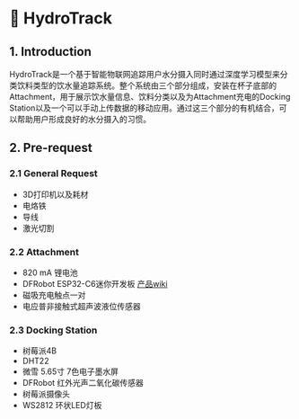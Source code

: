 # :cup_with_straw: HydroTrack

## 1. Introduction

HydroTrack是一个基于智能物联网追踪用户水分摄入同时通过深度学习模型来分类饮料类型的饮水量追踪系统。整个系统由三个部分组成，安装在杯子底部的Attachment，用于展示饮水量信息、饮料分类以及为Attachment充电的Docking Station以及一个可以手动上传数据的移动应用。通过这三个部分的有机结合，可以帮助用户形成良好的水分摄入的习惯。

## 2. Pre-request

### 2.1 General Request

- 3D打印机以及耗材
- 电烙铁
- 导线
- 激光切割

### 2.2 Attachment
- 820 mA 锂电池
- DFRobot ESP32-C6迷你开发板 [产品wiki](https://wiki.dfrobot.com/SKU_DFR1117_Beetle_ESP32_C6)
- 磁吸充电触点一对
- 电应普非接触式超声波液位传感器

### 2.3 Docking Station
- 树莓派4B
- DHT22
- 微雪 5.65寸 7色电子墨水屏
- DFRobot 红外光声二氧化碳传感器
- 树莓派摄像头
- WS2812 环状LED灯板